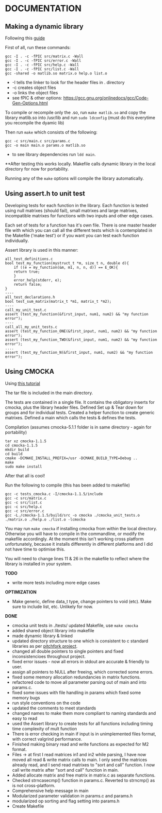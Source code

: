 # **DOCUMENTATION**

## Making a dynamic library 

Following this [guide](https://www.cs-fundamentals.com/c-programming/static-and-dynamic-linking-in-c)

First of all, run these commands: 
```
gcc -I . -c -fPIC src/matrix.c -Wall
gcc -I . -c -fPIC src/error.c -Wall
gcc -I . -c -fPIC src/help.c -Wall
gcc -I . -c -fPIC src/list.c -Wall
gcc -shared -o matlib.so matrix.o help.o list.o
```
- -I tells the linker to look for the header files in . directory
- -c creates object files 
- -o links the object files
- see fPIC & other options: 
https://gcc.gnu.org/onlinedocs/gcc/Code-Gen-Options.html

To compile or recompile only the .so, run `make matlib.so` and
copy the library matlib.so into /usr/lib 
and run `sudo ldconfig` 
(must do this everytime you recompile the dyamic lib)

Then run `make` which consists of the following:
```
gcc -c src/main.c src/params.c 
gcc -o main main.o params.o matlib.so
```
* to see library dependencies run `ldd main`.

**After testing this works locally.
Makefile calls dynamic library in the local directory for now for portability. 

Running any of the ```make``` options will compile the library automatically.


## Using assert.h to unit test

Developing tests for each function in the library. Each function is 
tested using null matrixes (should fail), small matrixes and large
matrixes, incompatible matrixes for functions with two inputs and 
other edge cases.

Each set of tests for a function has it's own file. There is one 
master header file with which you can call all the different tests
which is contemplated in the Makefile ('make test') or if you want
you can test each function individually. 

Assert library is used in this manner: 
```
all_test_definitions.c 
bool test_my_function(mystruct_t *m, size_t n, double d){
	if ((e = my_function(&m, m1, n, n, d)) == E_OK){
	return true;
	}
	error_help(stderr, e);
	return false;
}
----
all_test_declarations.h 
bool test_sum_matrix(matrix_t *m1, matrix_t *m2);
----
call_my_unit_test.c
assert (test_my_function(&first_input, num1, num2) && "my function error");	
----
call_all_my_unit_tests.c 
assert (test_my_function_ONE(&first_input, num1, num2) && "my function error");	
assert (test_my_function_TWO(&first_input, num1, num2) && "my function error");
....	
assert (test_my_function_N(&first_input, num1, num2) && "my function error");	
```

## Using CMOCKA

Using [this tutorial](https://www.wfbsoftware.de/c-unit-testing-with-cmocka/)

The tar file is included in the main directory.

The tests are contained in a single file.
It contains the obligatory inserts for cmocka, plus the library header files. 
Defined Set up & Tear down for groups and for individual tests. 
Created a helper function to create generic matrixes.
Defined a main which calls the tests & defines the tests.

Compilation (assumes cmocka-5.1.1 folder is in same directory - again for portability)
```
tar xz cmocka-1.1.5
cd cmocka-1.1.5
mkdir build 
cd build 
cmake -DCMAKE_INSTALL_PREFIX=/usr -DCMAKE_BUILD_TYPE=Debug ..
make
sudo make install
```
After that all is cool!

Run the following to compile (this has been added to makefile)
``` 
gcc -c tests_cmocka.c -I/cmocka-1.1.5/include
gcc -c src/matrix.c
gcc -c src/list.c
gcc -c src/help.c
gcc -c src/error.c
gcc -L./cmocka-1.1.5/build/src -o cmocka ./cmocka_unit_tests.o ./matrix.o ./help.o ./list.o -lcmocka
```

You may run ```make cmocka``` if installing cmocka from within the local directory.
Otherwise you will have to compile in the commandline, or modify the makefile 
accordingly. 
At the moment this isn't working cross platform unfortunately,
because it installs differently in different platforms and I did not have time to optimise this. 

You will need to change lines 11 & 26 in the makefile to reflect where the library is installed in your system.


**TODO**  
- write more tests including more edge cases 

**OPTIMIZATION**
- Make generic, define data_t type, change pointers to void (etc). Make sure to include list, etc. Unlikely for now.

**DONE**
- cmocka unit tests in ./tests/ updated Makefile, use `make cmocka`
- added shared object library into makefile 
- made dynamic library & linked
- updated directory structure to one which is consistent to c standard libraries as per [pitchfork project](https://api.csswg.org/bikeshed/?force=1&url=https://raw.githubusercontent.com/vector-of-bool/pitchfork/develop/data/spec.bs). 
- changed all double pointers to single pointers and fixed inconsistencioes throughout project. 
- fixed error issues - now all errors in stdout are accurate & friendly to user. 
- assign all pointers to NULL after freeing, which corrected some errors.
- fixed some memory allocation redundancies in matrix functions. 
- refactored code to move all parameter parsing out of main and into params.c. 
- fixed some issues with file handling in params which fixed some memory bugs
- run style conventions on the code 
- updated the comments to meet standards
- changed names to make them more compliant to naming standards and easy to read
- used the Assert library to create tests for all functions including timing time complexity of mult function 
- There is error checking in main if input is in unimplemented files format, with correct valgrind performance. 
- Finished making binary read and write functions as expected for M2 format.
- Files -> at first I read matrices in1 and in2 while parsing, I have now moved all read & write matrix calls to main. I only send the matrices already read, and I send read matrixes to "sort and call" function. I now call write matrix after "sort and call" function in main. 
- Added allocate matrix and free matrix in matrix.c as separate functions.
- Checked strncasecmp() function in params.c. Reverted to strncmp() as is not cross-platform. 
- Comprehensive help message in main 
- Modularized parameter validation in params.c and params.h
- modularized op sorting and flag setting into params.h
- Create Makefile 
